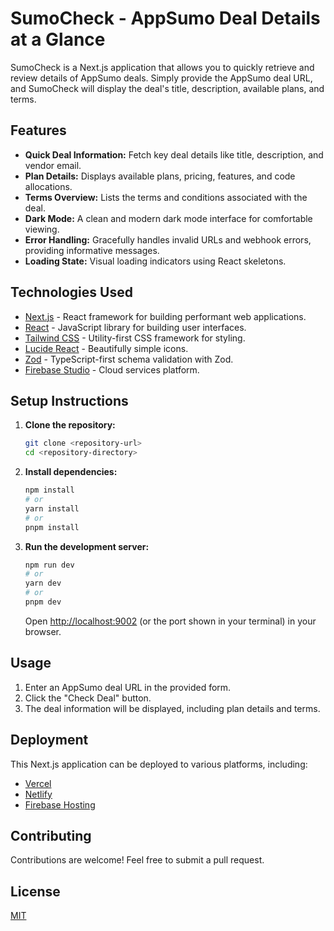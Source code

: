 # SumoCheck - AppSumo Deal Details at a Glance

SumoCheck is a Next.js application that allows you to quickly retrieve and review details of AppSumo deals. Simply provide the AppSumo deal URL, and SumoCheck will display the deal's title, description, available plans, and terms.

## Features

*   **Quick Deal Information:** Fetch key deal details like title, description, and vendor email.
*   **Plan Details:**  Displays available plans, pricing, features, and code allocations.
*   **Terms Overview:** Lists the terms and conditions associated with the deal.
*   **Dark Mode:**  A clean and modern dark mode interface for comfortable viewing.
*   **Error Handling:** Gracefully handles invalid URLs and webhook errors, providing informative messages.
*   **Loading State:** Visual loading indicators using React skeletons.

## Technologies Used

*   [Next.js](https://nextjs.org/) - React framework for building performant web applications.
*   [React](https://reactjs.org/) - JavaScript library for building user interfaces.
*   [Tailwind CSS](https://tailwindcss.com/) - Utility-first CSS framework for styling.
*   [Lucide React](https://lucide.dev/) - Beautifully simple icons.
*   [Zod](https://zod.dev/) - TypeScript-first schema validation with Zod.
*   [Firebase Studio](https://studio.firebase.google.com/) - Cloud services platform.

## Setup Instructions

1.  **Clone the repository:**

    ```bash
    git clone <repository-url>
    cd <repository-directory>
    ```

2.  **Install dependencies:**

    ```bash
    npm install
    # or
    yarn install
    # or
    pnpm install
    ```

4.  **Run the development server:**

    ```bash
    npm run dev
    # or
    yarn dev
    # or
    pnpm dev
    ```

    Open [http://localhost:9002](http://localhost:9002) (or the port shown in your terminal) in your browser.

## Usage

1.  Enter an AppSumo deal URL in the provided form.
2.  Click the "Check Deal" button.
3.  The deal information will be displayed, including plan details and terms.

## Deployment

This Next.js application can be deployed to various platforms, including:

*   [Vercel](https://vercel.com/)
*   [Netlify](https://www.netlify.com/)
*   [Firebase Hosting](https://firebase.google.com/docs/hosting)

## Contributing

Contributions are welcome! Feel free to submit a pull request.

## License

[MIT](LICENSE)